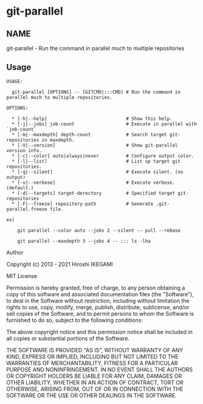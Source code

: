 git-parallel
============

NAME
----
git-parallel - Run the command in parallel much to multiple repositories

Usage
-----

```
USAGE:

  git-parallel [OPTIONS] -- [GITCMD|:::CMD] # Run the command in parallel much to multiple repositories.

OPTIONS:

  * [-h|--help]                             # Show this help.
  * [-j|--jobs] job-count                   # Execute in parallel with `job-count`
  * [-m|--maxdepth] depth-count             # Search target git-repositories in maxdepth.
  * [-V|--version]                          # Show git-parallel version info.
  * [-c|--color] auto|always|never          # Configure output color.
  * [-l|--list]                             # List up target git repositories.
  * [-q|--silent]                           # Execute silent. (no output)
  * [-v|--verbose]                          # Execute verbose. (default.)
  * [-d|--targets] target-derectory         # Specified target git-repositories
  * [-F|--freeze] repository-path           # Generate .git-parallel.freeze file.

ex)

    git parallel --color auto --jobs 2 --silent -- pull --rebase

    git parallel --maxdepth 3 --jobs 4 -- ::: ls -lha
```


Author

Copyright (c) 2013 - 2021 Hiroshi IKEGAMI

MIT License

Permission is hereby granted, free of charge, to any person obtaining
a copy of this software and associated documentation files (the
"Software"), to deal in the Software without restriction, including
without limitation the rights to use, copy, modify, merge, publish,
distribute, sublicense, and/or sell copies of the Software, and to
permit persons to whom the Software is furnished to do so, subject to
the following conditions:

The above copyright notice and this permission notice shall be
included in all copies or substantial portions of the Software.

THE SOFTWARE IS PROVIDED "AS IS", WITHOUT WARRANTY OF ANY KIND,
EXPRESS OR IMPLIED, INCLUDING BUT NOT LIMITED TO THE WARRANTIES OF
MERCHANTABILITY, FITNESS FOR A PARTICULAR PURPOSE AND
NONINFRINGEMENT. IN NO EVENT SHALL THE AUTHORS OR COPYRIGHT HOLDERS BE
LIABLE FOR ANY CLAIM, DAMAGES OR OTHER LIABILITY, WHETHER IN AN ACTION
OF CONTRACT, TORT OR OTHERWISE, ARISING FROM, OUT OF OR IN CONNECTION
WITH THE SOFTWARE OR THE USE OR OTHER DEALINGS IN THE SOFTWARE.
